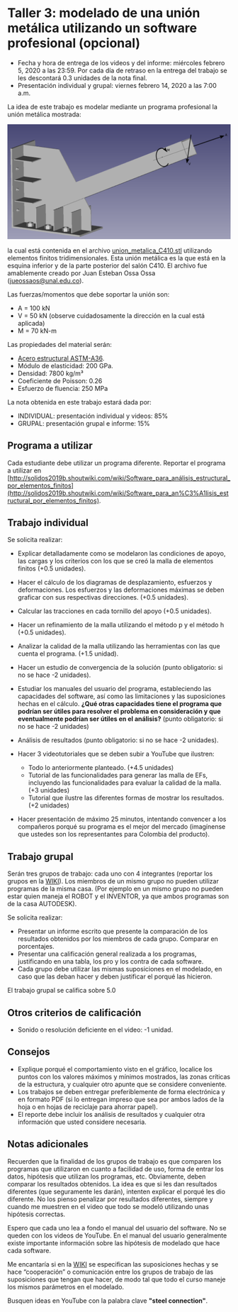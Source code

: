 # Taller 3: modelado de una unión metálica utilizando un software profesional (opcional)

* Fecha y hora de entrega de los videos y del informe: miércoles febrero 5, 2020 a las 23:59. Por cada día de retraso en la entrega del trabajo se les descontará 0.3 unidades de la nota final.
* Presentación individual y grupal: viernes febrero 14, 2020 a las 7:00 a.m.

La idea de este trabajo es modelar mediante un programa profesional la unión metálica mostrada:

![union_metalica_C410_AVM](figs/union_metalica_C410_AVM.png)

la cual está contenida en el archivo [union_metalica_C410.stl](figs/union_metalica_C410.stl) utilizando elementos finitos tridimensionales. Esta unión metálica es la que está en la esquina inferior y de la parte posterior del salón C410. El archivo fue amablemente creado por Juan Esteban Ossa Ossa (jueossaos@unal.edu.co).

Las fuerzas/momentos que debe soportar la unión son:
* A = 100 kN
* V = 50 kN (observe cuidadosamente la dirección en la cual está aplicada)
* M = 70 kN-m

Las propiedades del material serán:
* [Acero estructural ASTM-A36](https://en.wikipedia.org/wiki/A36_steel).
* Módulo de elasticidad: 200 GPa.
* Densidad: 7800 kg/m³
* Coeficiente de Poisson: 0.26
* Esfuerzo de fluencia: 250 MPa

La nota obtenida en este trabajo estará dada por:
* INDIVIDUAL: presentación individual y videos: 85%
* GRUPAL: presentación grupal e informe: 15%

## Programa a utilizar
Cada estudiante debe utilizar un programa diferente. Reportar el programa a utilizar en [http://solidos2019b.shoutwiki.com/wiki/Software_para_análisis_estructural_por_elementos_finitos](http://solidos2019b.shoutwiki.com/wiki/Software_para_an%C3%A1lisis_estructural_por_elementos_finitos).

## Trabajo individual
Se solicita realizar:
* Explicar detalladamente como se modelaron las condiciones de apoyo, las cargas y los criterios con los que se creó la malla de elementos finitos (+0.5 unidades).
* Hacer el cálculo de los diagramas de desplazamiento, esfuerzos y deformaciones. Los esfuerzos y las deformaciones máximas se deben graficar con sus respectivas direcciones. (+0.5 unidades).
* Calcular las tracciones en cada tornillo del apoyo (+0.5 unidades).
* Hacer un refinamiento de la malla utilizando el método p y el método h (+0.5 unidades).
* Analizar la calidad de la malla utilizando las herramientas con las que cuenta el programa. (+1.5 unidad).
* Hacer un estudio de convergencia de la solución (punto obligatorio: si no se hace -2 unidades).
* Estudiar los manuales del usuario del programa, estableciendo las capacidades del software, así como las limitaciones y las suposiciones hechas en el cálculo. **¿Qué otras capacidades tiene el programa que podrían ser útiles para resolver el problema en consideración y que eventualmente podrían ser útiles en el análisis?** (punto obligatorio: si no se hace -2 unidades)
* Análisis de resultados (punto obligatorio: si no se hace -2 unidades).

* Hacer 3 videotutoriales que se deben subir a YouTube que ilustren:
  * Todo lo anteriormente planteado. (+4.5 unidades)
  * Tutorial de las funcionalidades para generar las malla de EFs, incluyendo las funcionalidades para evaluar la calidad de la malla. (+3 unidades)
  * Tutorial que ilustre las diferentes formas de mostrar los resultados. (+2 unidades)
 
* Hacer presentación de máximo 25 minutos, intentando convencer a los compañeros porqué su programa es el mejor del mercado (imagínense que ustedes son los representantes para Colombia del producto).

## Trabajo grupal
Serán tres grupos de trabajo: cada uno con 4 integrantes (reportar los grupos en la [WIKI](http://solidos2019b.shoutwiki.com/wiki/Software_para_an%C3%A1lisis_estructural_por_elementos_finitos)). Los miembros de un mismo grupo no pueden utilizar programas de la misma casa. (Por ejemplo en un mismo grupo no pueden estar quien maneja el ROBOT y el INVENTOR, ya que ambos programas son de la casa AUTODESK).

Se solicita realizar:
* Presentar un informe escrito que presente la comparación de los resultados obtenidos por los miembros de cada grupo. Comparar en porcentajes.
* Presentar una calificación general realizada a los programas, justificando en una tabla, los pro y los contra de cada software.
* Cada grupo debe utilizar las mismas suposiciones en el modelado, en caso que las deban hacer y deben justificar el porqué las hicieron.

El trabajo grupal se califica sobre 5.0

## Otros criterios de calificación
* Sonido o resolución deficiente en el video: -1 unidad.

## Consejos
* Explique porqué el comportamiento visto en el gráfico, localice los puntos con los valores máximos y mínimos mostrados, las zonas críticas de la estructura, y cualquier otro apunte que se considere conveniente.
* Los trabajos se deben entregar preferiblemente de forma electrónica y en formato PDF (si lo entregan impreso que sea por ambos lados de la hoja o en hojas de reciclaje para ahorrar papel). 
* El reporte debe incluir los análisis de resultados y cualquier otra información que usted considere necesaria.

## Notas adicionales
Recuerden que la finalidad de los grupos de trabajo es que comparen los programas que utilizaron en cuanto a facilidad de uso, forma de entrar los datos, hipótesis que utilizan los programas, etc. Obviamente, deben comparar los resultados obtenidos. La idea es que si les dan resultados diferentes (que seguramente les darán), intenten explicar el porqué les dio diferente. No los pienso penalizar por resultados diferentes, siempre y cuando me muestren en el video que todo se modeló utilizando unas hipótesis correctas.

Espero que cada uno lea a fondo el manual del usuario del software. No se queden con los videos de YouTube. En el manual del usuario generalmente existe importante información sobre las hipótesis de modelado que hace cada software.

Me encantaría si en la [WIKI](http://solidos2019b.shoutwiki.com/wiki/Software_para_an%C3%A1lisis_estructural_por_elementos_finitos) se especifican las suposiciones hechas y se hace “cooperación” o comunicación entre los grupos de trabajo de las suposiciones que tengan que hacer, de modo tal que todo el curso maneje los mismos parámetros en el modelado.

Busquen ideas en YouTube con la palabra clave **"steel connection"**.
